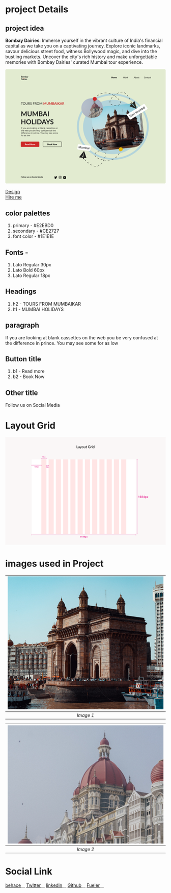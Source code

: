 # project Details

## project idea
   **Bombay Dairies**: Immerse yourself in the vibrant culture of India's financial capital as we take you on a captivating journey. Explore iconic landmarks, savour delicious street food, witness Bollywood magic, and dive into the bustling markets. Uncover the city's rich history and make unforgettable memories with Bombay Dairies' curated Mumbai tour experience.

 ![project](https://raw.githubusercontent.com/Rockky1997/Frontend/main/asset%20for%20projects/Travel.png) 

 [Design](www.behance.net/gallery/175432065/TOURS-OF-MUMBAI)<br />
 [Hire me](https://fueler.io/ramc/bombay-dairies-tours-of-mumbai)

## color palettes
   1. primary - #E2EBD0
   2. secondary - #CE2727
   3. font color - #1E1E1E

## Fonts - 
   1. Lato Regular 30px
   2. Lato Bold 60px
   3. Lato Regular 18px

## Headings
   1. h2 - TOURS FROM MUMBAIKAR
   2. h1 - MUMBAI HOLIDAYS 

## paragraph
   If you are looking at blank cassettes on the web
   you be very confused at the difference in prince. 
   You may see some for as low 

## Button title
   1. b1 - Read more
   2. b2 - Book Now

## Other title
  Follow us on Social Media

# Layout Grid
   ![layout grid](https://raw.githubusercontent.com/Rockky1997/Frontend/main/asset%20for%20projects/layout.png)

# images used in Project
   
  | ![First Image Used](https://raw.githubusercontent.com/Rockky1997/Frontend/main/asset%20for%20projects/img1.png)|
   |:--:| 
   |*Image 1*|

   |![Second Image Used](https://raw.githubusercontent.com/Rockky1997/Frontend/main/asset%20for%20projects/img2.png)|
   |:--:| 
   |*Image 2*|

   

# Social Link

   [behace](https://www.behance.net/ramchakraborty)__
   [Twitter](https://twitter.com/ram_chakra1997)__
   [linkedin](https://www.linkedin.com/in/ramesh-chakraborty-ba40b6282/)__
   [Github](https://github.com/Rockky1997)__
   [Fueler](https://fueler.io/ramc)__
   
